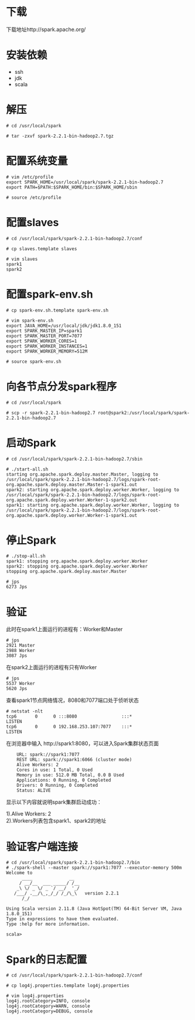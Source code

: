 # 下载
下载地址http://spark.apache.org/

# 安装依赖
- ssh
- jdk
- scala

# 解压
```
# cd /usr/local/spark

# tar -zxvf spark-2.2.1-bin-hadoop2.7.tgz
```

# 配置系统变量
```
# vim /etc/profile
export SPARK_HOME=/usr/local/spark/spark-2.2.1-bin-hadoop2.7
export PATH=$PATH:$SPARK_HOME/bin:$SPARK_HOME/sbin

# source /etc/profile
```

# 配置slaves
```
# cd /usr/local/spark/spark-2.2.1-bin-hadoop2.7/conf

# cp slaves.template slaves

# vim slaves
spark1
spark2
```

# 配置spark-env.sh
```
# cp spark-env.sh.template spark-env.sh

# vim spark-env.sh
export JAVA_HOME=/usr/local/jdk/jdk1.8.0_151
export SPARK_MASTER_IP=spark1
export SPARK_MASTER_PORT=7077
export SPARK_WORKER_CORES=1
export SPARK_WORKER_INSTANCES=1
export SPARK_WORKER_MEMORY=512M

# source spark-env.sh
```

# 向各节点分发spark程序
```
# cd /usr/local/spark

# scp -r spark-2.2.1-bin-hadoop2.7 root@spark2:/usr/local/spark/spark-2.2.1-bin-hadoop2.7
```

# 启动Spark
```
# cd /usr/local/spark/spark-2.2.1-bin-hadoop2.7/sbin

# ./start-all.sh
starting org.apache.spark.deploy.master.Master, logging to /usr/local/spark/spark-2.2.1-bin-hadoop2.7/logs/spark-root-org.apache.spark.deploy.master.Master-1-spark1.out
spark2: starting org.apache.spark.deploy.worker.Worker, logging to /usr/local/spark/spark-2.2.1-bin-hadoop2.7/logs/spark-root-org.apache.spark.deploy.worker.Worker-1-spark2.out
spark1: starting org.apache.spark.deploy.worker.Worker, logging to /usr/local/spark/spark-2.2.1-bin-hadoop2.7/logs/spark-root-org.apache.spark.deploy.worker.Worker-1-spark1.out
```

# 停止Spark
```
# ./stop-all.sh
spark1: stopping org.apache.spark.deploy.worker.Worker
spark2: stopping org.apache.spark.deploy.worker.Worker
stopping org.apache.spark.deploy.master.Master

# jps
6273 Jps
```

# 验证
此时在spark1上面运行的进程有：Worker和Master
```
# jps
2921 Master
2988 Worker
3087 Jps
```

在spark2上面运行的进程有只有Worker
```
# jps
5537 Worker
5620 Jps
```

查看spark1节点网络情况，8080和7077端口处于侦听状态
```
# netstat -nlt
tcp6       0      0 :::8080                 :::*                    LISTEN
tcp6       0      0 192.168.253.107:7077    :::*                    LISTEN
```

在浏览器中输入 http://spark1:8080，可以进入Spark集群状态页面
```
    URL: spark://spark1:7077
    REST URL: spark://spark1:6066 (cluster mode)
    Alive Workers: 2
    Cores in use: 1 Total, 0 Used
    Memory in use: 512.0 MB Total, 0.0 B Used
    Applications: 0 Running, 0 Completed
    Drivers: 0 Running, 0 Completed
    Status: ALIVE
```
显示以下内容就说明spark集群启动成功：

1).Alive Workers: 2  
2).Workers列表包含spark1、spark2的地址

# 验证客户端连接
```
# cd /usr/local/spark/spark-2.2.1-bin-hadoop2.7/bin
# ./spark-shell --master spark://spark1:7077 --executor-memory 500m
Welcome to
      ____              __
     / __/__  ___ _____/ /__
    _\ \/ _ \/ _ `/ __/  '_/
   /___/ .__/\_,_/_/ /_/\_\   version 2.2.1
      /_/
         
Using Scala version 2.11.8 (Java HotSpot(TM) 64-Bit Server VM, Java 1.8.0_151)
Type in expressions to have them evaluated.
Type :help for more information.

scala> 
```

# Spark的日志配置
```
# cd /usr/local/spark/spark-2.2.1-bin-hadoop2.7/conf

# cp log4j.properties.template log4j.properties

# vim log4j.properties
log4j.rootCategory=INFO, console
log4j.rootCategory=WARN, console
log4j.rootCategory=DEBUG, console
```
